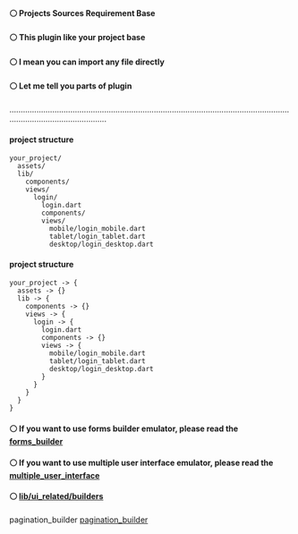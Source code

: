 #### ⚪ Projects Sources Requirement Base


#### ⚪ This plugin like your project base
#### ⚪ I mean you can import any file directly


#### ⚪ Let me tell you parts of plugin


.......................................................................................................................................................................


#### project structure
    your_project/
      assets/
      lib/
        components/
        views/
          login/
            login.dart
            components/
            views/
              mobile/login_mobile.dart
              tablet/login_tablet.dart
              desktop/login_desktop.dart
              

#### project structure
    your_project -> {
      assets -> {}
      lib -> {
        components -> {}
        views -> {
          login -> {
            login.dart
            components -> {}
            views -> {
              mobile/login_mobile.dart
              tablet/login_tablet.dart
              desktop/login_desktop.dart
            }
          }
        }
      }
    }


#### ⚪ If you want to use forms builder emulator, please read the [forms_builder](https://github.com/plugcreator2002/psr_base/blob/main/lib/plugin_emulators/forms_builder/README.md)


#### ⚪ If you want to use multiple user interface emulator, please read the [multiple_user_interface](https://github.com/plugcreator2002/psr_base/blob/main/lib/plugin_emulators/multiple_user_interface/README.md)


#### ⚪ [lib/ui_related/builders](https://github.com/plugcreator2002/psr_base/tree/main/lib/ui_related/builders)
  pagination_builder [pagination_builder](https://github.com/plugcreator2002/psr_base/blob/main/lib/ui_related/builders/pagination_builder.dart)
